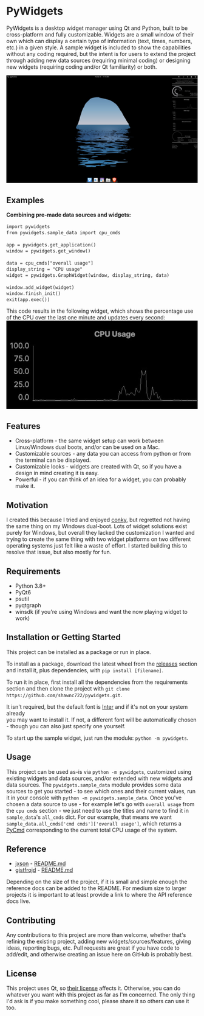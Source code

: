 # PyWidgets

PyWidgets is a desktop widget manager using Qt and Python, built to be cross-platform and fully customizable.
Widgets are a small window of their own which can display a certain type of information (text, times, numbers, etc.) in a given style.
A sample widget is included to show the capabilities without any coding required, but the intent is for users to extend the project through adding new data sources (requiring minimal coding) or designing new widgets (requiring coding and/or Qt familiarity) or both.

![sample widget image](pictures/sample_widget_example_linux.jpg "An example of a widget setup")
## Examples

**Combining pre-made data sources and widgets:**  
```python3
import pywidgets
from pywidgets.sample_data import cpu_cmds

app = pywidgets.get_application()
window = pywidgets.get_window()

data = cpu_cmds["overall usage"]
display_string = "CPU usage"
widget = pywidgets.GraphWidget(window, display_string, data)

window.add_widget(widget)
window.finish_init()
exit(app.exec())
```
This code results in the following widget, which shows the percentage use of 
the CPU over the last one minute and updates every second:  
![Image of above widget](pictures/graph_widget_example.jpg "The widget created by the code above")
## Features
* Cross-platform - the same widget setup can work between Linux/Windows dual boots, and/or can be used on a Mac.
* Customizable sources - any data you can access from python or from the terminal can be displayed.
* Customizable looks - widgets are created with Qt, so if you have a design in mind creating it is easy.
* Powerful - if you can think of an idea for a widget, you can probably make it.
## Motivation

I created this because I tried and enjoyed [conky](https://wiki.archlinux.org/title/Conky), but regretted not having 
the same thing on my Windows dual-boot.
Lots of widget solutions exist purely for Windows, but overall they lacked the customization I wanted and trying to 
create the same thing with two widget platforms on two different operating systems just felt like a waste of effort. 
I started building this to resolve that issue, but also mostly for fun. 

## Requirements
* Python 3.8+
* PyQt6
* psutil
* pyqtgraph
* winsdk (if you're using Windows and want the now playing widget to work)

## Installation or Getting Started

This project can be installed as a package or run in place.  

To install as a package, download the latest wheel 
from the [releases](https://github.com/shawnc722/pywidgets/releases) section and install it, plus dependencies,
with `pip install [filename]`.  

To run it in place, first install all the dependencies from the requirements 
section and then clone the project with `git clone https://github.com/shawnc722/pywidgets.git`.  

It isn't required, but the default font is [Inter](https://github.com/rsms/inter) and if it's not on your system already  
you may want to install it. If not, a different font will be automatically chosen - though you can also just specify one yourself.

To start up the sample widget, just run the module: `python -m pywidgets`.

## Usage

This project can be used as-is via `python -m pywidgets`, customized using existing widgets 
and data sources, and/or extended with new widgets and data sources. The `pywidgets.sample_data` 
module provides some data sources to get you started - to see which ones and their current 
values, run it in your console with `python -m pywidgets.sample_data`. Once you've chosen a 
data source to use - for example let's go with `overall usage` from the `cpu cmds` section - 
we just need to use the titles and name to find it in `sample_data`'s `all_cmds` dict. For our 
example, that means we want `sample_data.all_cmds['cmd cmds']['overall usage']`, which returns
a [PyCmd](todo) corresponding to the current total CPU usage of the system. 

    
## Reference

+ [jxson](https://gist.github.com/jxson) - [README.md](https://gist.github.com/jxson/1784669)
+ [gistfrojd](https://gist.github.com/gistfrojd) - [README.md](https://gist.github.com/gistfrojd/5fcd3b70949ac6376f66)

Depending on the size of the project, if it is small and simple enough the reference docs can be added to the README. For medium size to larger projects it is important to at least provide a link to where the API reference docs live.

## Contributing
Any contributions to this project are more than welcome, whether that's refining the existing project, adding new widgets/sources/features, giving ideas, reporting bugs, etc.
Pull requests are great if you have code to add/edit, and otherwise creating an issue here on GitHub is probably best.

## License

This project uses Qt, so [their license](https://www.qt.io/licensing/) affects it.
Otherwise, you can do whatever you want with this project as far as I'm concerned. The only thing I'd ask is if you make 
something cool, please share it so others can use it too.
